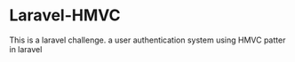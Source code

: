 # Laravel-HMVC
This is a laravel challenge. a user authentication system using HMVC patter in laravel 
